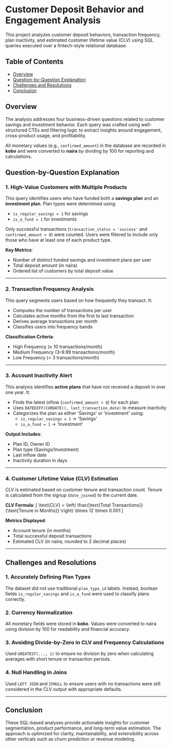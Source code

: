 # Customer Deposit Behavior and Engagement Analysis

This project analyzes customer deposit behaviors, transaction frequency, plan inactivity, and estimated customer lifetime value (CLV) using SQL queries executed over a fintech-style relational database.

## Table of Contents
- [Overview](#overview)
- [Question-by-Question Explanation](#question-by-question-explanation)
- [Challenges and Resolutions](#challenges-and-resolutions)
- [Conclusion](#conclusion)

## Overview

The analysis addresses four business-driven questions related to customer savings and investment behavior. Each query was crafted using well-structured CTEs and filtering logic to extract insights around engagement, cross-product usage, and profitability.

All monetary values (e.g., `confirmed_amount`) in the database are recorded in **kobo** and were converted to **naira** by dividing by 100 for reporting and calculations.

## Question-by-Question Explanation

### 1. High-Value Customers with Multiple Products

This query identifies users who have funded both a **savings plan** and an **investment plan**. Plan types were determined using:
- `is_regular_savings = 1` for savings
- `is_a_fund = 1` for investments

Only successful transactions (`transaction_status = 'success'` and `confirmed_amount > 0`) were counted. Users were filtered to include only those who have at least one of each product type.

**Key Metrics**:
- Number of distinct funded savings and investment plans per user
- Total deposit amount (in naira)
- Ordered list of customers by total deposit value

---

### 2. Transaction Frequency Analysis

This query segments users based on how frequently they transact. It:
- Computes the number of transactions per user
- Calculates active months from the first to last transaction
- Derives average transactions per month
- Classifies users into frequency bands

**Classification Criteria**:
- High Frequency (≥ 10 transactions/month)
- Medium Frequency (3–9.99 transactions/month)
- Low Frequency (< 3 transactions/month)

---

### 3. Account Inactivity Alert

This analysis identifies **active plans** that have not received a deposit in over one year. It:
- Finds the latest inflow (`confirmed_amount > 0`) for each plan
- Uses `DATEDIFF(CURDATE(), last_transaction_date)` to measure inactivity
- Categorizes the plan as either 'Savings' or 'Investment' using:
  - `is_regular_savings = 1` → 'Savings'
  - `is_a_fund = 1` → 'Investment'

**Output Includes**:
- Plan ID, Owner ID
- Plan type (Savings/Investment)
- Last inflow date
- Inactivity duration in days

---

### 4. Customer Lifetime Value (CLV) Estimation

CLV is estimated based on customer tenure and transaction count. Tenure is calculated from the signup (`date_joined`) to the current date.

**CLV Formula**:
\[
\text{CLV} = \left( \frac{\text{Total Transactions}}{\text{Tenure in Months}} \right) \times 12 \times 0.001
\]

**Metrics Displayed**:
- Account tenure (in months)
- Total successful deposit transactions
- Estimated CLV (in naira, rounded to 2 decimal places)

---

## Challenges and Resolutions

### 1. Accurately Defining Plan Types
The dataset did not use traditional `plan_type_id` labels. Instead, boolean fields `is_regular_savings` and `is_a_fund` were used to classify plans correctly.

### 2. Currency Normalization
All monetary fields were stored in **kobo**. Values were converted to naira using division by 100 for readability and financial accuracy.

### 3. Avoiding Divide-by-Zero in CLV and Frequency Calculations
Used `GREATEST(..., 1)` to ensure no division by zero when calculating averages with short tenure or transaction periods.

### 4. Null Handling in Joins
Used `LEFT JOIN` and `IFNULL` to ensure users with no transactions were still considered in the CLV output with appropriate defaults.

---

## Conclusion

These SQL-based analyses provide actionable insights for customer segmentation, product performance, and long-term value estimation. The approach is optimized for clarity, maintainability, and extensibility across other verticals such as churn prediction or revenue modeling.